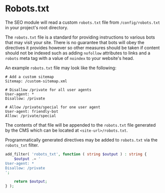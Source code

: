 # Robots.txt

The SEO module will read a custom `robots.txt` file from `/config/robots.txt` in your project's root directory.

The `robots.txt` file is a standard for providing instructions to various bots that may visit your site. There is no guarantee that bots will obey the directives it provides however so other measures should be taken if content should not be indexed such as adding `nofollow` attributes to links and a `robots` meta tag with a value of `noindex` to your website's head.

An example `robots.txt` file may look like the following:

```
# Add a custom sitemap
Sitemap: /custom-sitemap.xml

# Disallow /private for all user agents
User-agent: *
Disallow: /private

# Allow /private/special for one user agent
User-agent: friendly-bot
Allow: /private/special
```

The contents of that file will be appended to the `robots.txt` file generated by the CMS which can be located at `<site-url>/robots.txt`.

Programmatically generated directives may be added to `robots.txt` via the `robots_txt` filter.

```php
add_filter( 'robots_txt', function ( string $output ) : string {
	$output .= '
User-agent: *
Disallow: /private
';

	return $output;
} );
```
